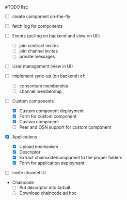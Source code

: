 #TODO list:

- [ ] create component on-the-fly

- [ ] fetch log for components 

- [ ] Events (pulling on backend and view on UI): 
    - [ ] join contract invites
    - [ ] join channel invites
    - [ ] private messages 
    
- [ ] User management (view in UI)

- [ ] Implement sync-up (on backend) of:
    - [ ] consortium membership
    - [ ] channel membership

- [ ] Custom components 
    - [x] Custom component deployment
    - [x] Form for custom component
    - [x] Custom component 
    - [ ] Peer and OSN support for custom component 

- [x] Applications 
    - [x] Upload mechanism
    - [x] Descriptor 
    - [x] Extract chaincode/component to the proper folders
    - [x] Form for application deployment

- [ ] Invite channel UI

- Chaincode 
    - [ ] Put descriptor into tarball
    - [ ] Download chaincode ad hoc
